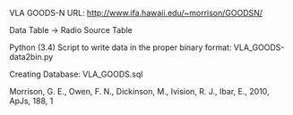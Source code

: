 VLA GOODS-N URL:
http://www.ifa.hawaii.edu/~morrison/GOODSN/

Data Table -> Radio Source Table

Python (3.4) Script to write data in the proper binary format:
VLA_GOODS-data2bin.py

Creating Database:
VLA_GOODS.sql

Morrison, G. E., Owen, F. N., Dickinson, M., Ivision, R. J., Ibar, E., 2010, ApJs, 188, 1